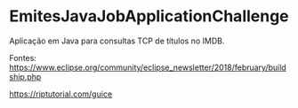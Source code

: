 # EmitesJavaJobApplicationChallenge
Aplicação em Java para consultas TCP de títulos no IMDB.

Fontes: 
https://www.eclipse.org/community/eclipse_newsletter/2018/february/buildship.php

https://riptutorial.com/guice
